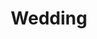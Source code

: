 ---
title: Wedding
slug: wedding-gallery
category: wedding
thumb: ../images/weddingImages/louis-shana.jpg
galleryImages: weddingImages
order: 1
---